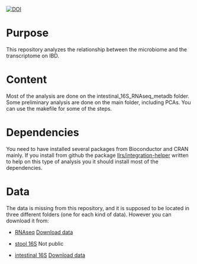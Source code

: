 [![DOI](https://zenodo.org/badge/105653514.svg)](https://zenodo.org/badge/latestdoi/105653514)

# Purpose 

This repository analyzes the relationship between the microbiome and the transcriptome on IBD.

# Content

Most of the analysis are done on the intestinal_16S_RNAseq_metadb folder.
Some preliminary analysis are done on the main folder, including PCAs.
You can use the makefile for some of the steps.

# Dependencies

You need to have installed several packages from Bioconductor and CRAN mainly. 
If you install from github the package [llrs/integration-helper](https://github.com/llrs/integration-helper) written to help on this type of analysis you it should install most of the dependencies. 

# Data

The data is missing from this repository, and it is supposed to be located in three different folders (one for each kind of data). However you can download it from: 

 - [RNAseq](intestinal_RNAseq/) [Download data](https://ncbi.nlm.nih.gov/geo/query/acc.cgi?acc=GSE139179)
 
 - [stool 16S](stool_16S/) Not public
 - [intestinal 16S](intestinal_16S/) [Download data](https://ncbi.nlm.nih.gov/geo/query/acc.cgi?acc=GSE139680)
